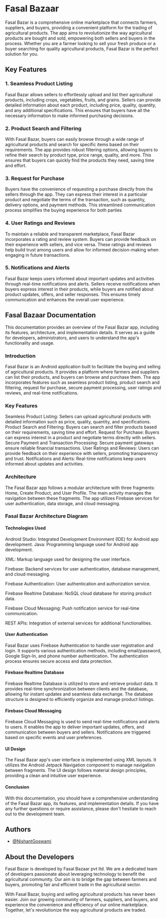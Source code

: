 
# Fasal Bazaar

Fasal Bazar is a comprehensive online marketplace that connects farmers, suppliers, and buyers, providing a convenient platform for the trading of agricultural products. The app aims to revolutionize the way agricultural products are bought and sold, empowering both sellers and buyers in the process. Whether you are a farmer looking to sell your fresh produce or a buyer searching for quality agricultural products, Fasal Bazar is the perfect solution for you.




## Key Features

### 1. Seamless Product Listing
Fasal Bazar allows sellers to effortlessly upload and list their agricultural products, including crops, vegetables, fruits, and grains. Sellers can provide detailed information about each product, including price, quality, quantity, and any additional specifications. This ensures that buyers have all the necessary information to make informed purchasing decisions.

### 2. Product Search and Filtering
With Fasal Bazar, buyers can easily browse through a wide range of agricultural products and search for specific items based on their requirements. The app provides robust filtering options, allowing buyers to refine their search by product type, price range, quality, and more. This ensures that buyers can quickly find the products they need, saving time and effort.

### 3. Request for Purchase
Buyers have the convenience of requesting a purchase directly from the sellers through the app. They can express their interest in a particular product and negotiate the terms of the transaction, such as quantity, delivery options, and payment methods. This streamlined communication process simplifies the buying experience for both parties


### 4. User Ratings and Reviews
To maintain a reliable and transparent marketplace, Fasal Bazar incorporates a rating and review system. Buyers can provide feedback on their experience with sellers, and vice versa. These ratings and reviews help build trust among users and allow for informed decision-making when engaging in future transactions.

### 5. Notifications and Alerts
Fasal Bazar keeps users informed about important updates and activities through real-time notifications and alerts. Sellers receive notifications when buyers express interest in their products, while buyers are notified about product updates, offers, and seller responses. This ensures timely communication and enhances the overall user experience.


## Fasal Bazaar Documentation
This documentation provides an overview of the Fasal Bazar app, including its features, architecture, and implementation details. It serves as a guide for developers, administrators, and users to understand the app's functionality and usage.


### Introduction 

Fasal Bazar is an Android application built to facilitate the buying and selling of agricultural products. It provides a platform where farmers and suppliers can list their products, and buyers can browse and purchase them. The app incorporates features such as seamless product listing, product search and filtering, request for purchase, secure payment processing, user ratings and reviews, and real-time notifications.

### Key Features 
Seamless Product Listing: Sellers can upload agricultural products with detailed information such as price, quality, quantity, and specifications.
Product Search and Filtering: Buyers can search and filter products based on their requirements, saving time and effort.
Request for Purchase: Buyers can express interest in a product and negotiate terms directly with sellers.
Secure Payment and Transaction Processing: Secure payment gateways ensure reliable financial transactions.
User Ratings and Reviews: Users can provide feedback on their experience with sellers, promoting transparency and trust.
Notifications and Alerts: Real-time notifications keep users informed about updates and activities.
### Architecture 
The Fasal Bazar app follows a modular architecture with three fragments: Home, Create Product, and User Profile. The main activity manages the navigation between these fragments. The app utilizes Firebase services for user authentication, data storage, and cloud messaging.

### Fasal Bazar Architecture Diagram

#### Technologies Used 
Android Studio: Integrated Development Environment (IDE) for Android app development.
Java: Programming language used for Android app development.

XML: Markup language used for designing the user interface.

Firebase: Backend services for user authentication, database management, and cloud messaging.

Firebase Authentication: User authentication and authorization service.

Firebase Realtime Database: NoSQL cloud database for storing product data.

Firebase Cloud Messaging: Push notification service for real-time communication.

REST APIs: Integration of external services for additional functionalities.


#### User Authentication
Fasal Bazar uses Firebase Authentication to handle user registration and login. It supports various authentication methods, including email/password, Google Sign-In, and phone number authentication. The authentication process ensures secure access and data protection.

#### Firebase Realtime Database 
Firebase Realtime Database is utilized to store and retrieve product data. It provides real-time synchronization between clients and the database, allowing for instant updates and seamless data exchange. The database structure is designed to efficiently organize and manage product listings.

#### Firebase Cloud Messaging 
Firebase Cloud Messaging is used to send real-time notifications and alerts to users. It enables the app to deliver important updates, offers, and communication between buyers and sellers. Notifications are triggered based on specific events and user preferences.

#### UI Design
The Fasal Bazar app's user interface is implemented using XML layouts. It utilizes the Android Jetpack Navigation component to manage navigation between fragments. The UI design follows material design principles, providing a clean and intuitive user experience.

#### Conclusion
With this documentation, you should have a comprehensive understanding of the Fasal Bazar app, its features, and implementation details. If you have any further questions or require assistance, please don't hesitate to reach out to the development team.









## Authors

- [@NishantGoswami](https://github.com/nishant24io040)

## About the Developers
Fasal Bazar is developed by Fasal Bazaar pvt ltd. We are a dedicated team of developers passionate about leveraging technology to benefit the agricultural community. Our aim is to bridge the gap between farmers and buyers, promoting fair and efficient trade in the agricultural sector.

With Fasal Bazar, buying and selling agricultural products has never been easier. Join our growing community of farmers, suppliers, and buyers, and experience the convenience and efficiency of our online marketplace. Together, let's revolutionize the way agricultural products are traded.